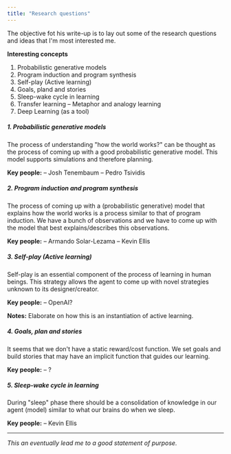 ```yaml
---
title: "Research questions"
---
```


The objective fot his write-up is to lay out some of the research questions and ideas that I'm most interested me.

**Interesting concepts**

1. Probabilistic generative models
2. Program induction and program synthesis
3. Self-play (Active learning)
4. Goals, pland and stories
5. Sleep-wake cycle in learning
6. Transfer learning – Metaphor and analogy learning
8. Deep Learning (as a tool)




##### 1. Probabilistic generative models

The process of understanding "how the world works?" can be thought as the process of coming up with a good probabilistic generative model. This model supports simulations and therefore planning.

**Key people:**
– Josh Tenembaum
– Pedro Tsividis



##### 2. Program induction and program synthesis

The process of coming up with a (probabilistic generative) model that explains how the world works is a process similar to that of program induction. We have a bunch of observations and we have to come up with the model that best explains/describes this observations.

**Key people:**
– Armando Solar-Lezama
– Kevin Ellis



##### 3. Self-play (Active learning)

Self-play is an essential component of the process of learning in human beings. This strategy allows the agent to come up with novel strategies unknown to its designer/creator.

**Key people:**
– OpenAI?

**Notes:**
Elaborate on how this is an instantiation of active learning.



##### 4. Goals, plan and stories

It seems that we don't have a static reward/cost function. We set goals and build stories that may have an implicit function that guides our learning.

**Key people:**
– ?



##### 5. Sleep-wake cycle in learning

During "sleep" phase there should be a consolidation of knowledge in our agent (model) similar to what our brains do when we sleep.

**Key people:**
– Kevin Ellis



***
*This an eventually lead me to a good statement of purpose.*
